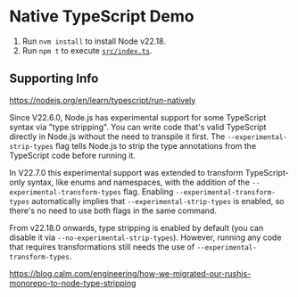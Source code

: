 # Native TypeScript Demo
1. Run `nvm install` to install Node v22.18.
2. Run `npm t` to execute [`src/index.ts`](./src/index.ts).

## Supporting Info
https://nodejs.org/en/learn/typescript/run-natively

Since V22.6.0, Node.js has experimental support for some TypeScript syntax via "type stripping". You can write code that's valid TypeScript directly in Node.js without the need to transpile it first. The `--experimental-strip-types` flag tells Node.js to strip the type annotations from the TypeScript code before running it.

In V22.7.0 this experimental support was extended to transform TypeScript-only syntax, like enums and namespaces, with the addition of the `--experimental-transform-types` flag. Enabling `--experimental-transform-types` automatically implies that `--experimental-strip-types` is enabled, so there's no need to use both flags in the same command.

From v22.18.0 onwards, type stripping is enabled by default (you can disable it via `--no-experimental-strip-types`). However, running any code that requires transformations still needs the use of `--experimental-transform-types`.

https://blog.calm.com/engineering/how-we-migrated-our-rushjs-monorepo-to-node-type-stripping
